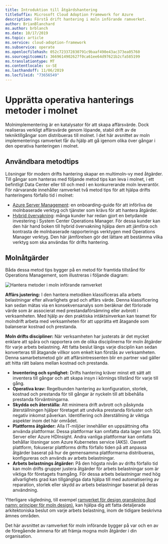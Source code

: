 ```yaml
---
title: Introduktion till åtgärdshantering
titleSuffix: Microsoft Cloud Adoption Framework for Azure
description: Förstå drift hantering i moln införande ramverket.
author: BrianBlanchard
ms.author: brblanch
ms.date: 10/17/2019
ms.topic: article
ms.service: cloud-adoption-framework
ms.subservice: operate
ms.openlocfilehash: 052c723372830791c9baaf490e43ac373ea05760
ms.sourcegitcommit: 3669614902627f0ca61ee64d97621b2cfa585199
ms.translationtype: MT
ms.contentlocale: sv-SE
ms.lasthandoff: 11/06/2019
ms.locfileid: "73656549"
---
```

# <a name="establish-operational-management-practices-in-the-cloud"></a>Upprätta operativa hanterings metoder i molnet

Molnimplementering är en katalysator för att skapa affärsvärde. Dock realiseras verkligt affärsvärde genom löpande, stabil drift av de tekniktillgångar som distribueras till molnet. I det här avsnittet av moln implementerings ramverket får du hjälp att gå igenom olika över gångar i den operativa hanteringen i molnet.

## <a name="actionable-best-practices"></a>Användbara metodtips

Lösningar för modern drifts hantering skapar en multimoln-vy med åtgärder. Till gångar som hanteras med följande metod tips kan leva i molnet, i ett befintligt Data Center eller till och med i en konkurrerande moln leverantör. För närvarande innehåller ramverket två metod tips för att hjälpa drifts hanteringens förfallo tid i molnet:

- [Azure Server Management](./azure-server-management/index.md): en onboarding-guide för att införliva de molnbaserade verktyg och tjänster som krävs för att hantera åtgärder.
- [Hybrid övervakning](./monitor/index.md): många kunder har redan gjort en betydande investering i System Center Operations Manager. För dessa kunder kan den här hand boken till hybrid övervakning hjälpa dem att jämföra och kontrasta de molnbaserade rapporterings verktygen med Operations Manager verktyg. Den här jämförelsen gör det lättare att bestämma vilka verktyg som ska användas för drifts hantering.

## <a name="cloud-operations"></a>Molnåtgärder

Båda dessa metod tips bygger på en metod för framtida tillstånd för Operations Management, som illustreras i följande diagram:

![Hantera metoder i moln införande ramverket](../_images/manage/caf-manage.png)

**Affärs justering:** I den hantera metodiken klassificeras alla arbets belastningar efter allvarlighets grad och affärs värde. Denna klassificering kan sedan mätas via en konsekvensanalys som beräknar det förlorade värde som är associerat med prestandaförsämring eller avbrott i verksamheten. Med hjälp av den praktiska intäktsinverkan kan teamet för molndrift arbeta med verksamheten för att upprätta ett åtagande som balanserar kostnad och prestanda.

**Moln drifts discipliner:** När verksamheten har justerats är det mycket enklare att spåra och rapportera om de olika disciplinerna för moln åtgärder för varje arbets belastning. Att fatta beslut längs varje disciplin kan sedan konverteras till åtagande villkor som enkelt kan förstås av verksamheten. Denna samarbetsmetod gör att affärsintressenten blir en partner vad gäller att hitta rätt balans mellan kostnad och prestanda.

- **Inventering och synlighet:** Drifts hantering kräver minst ett sätt att inventera till gångar och att skapa insyn i körnings tillstånd för varje till gång.
- **Operativa krav:** Regelbunden hantering av konfiguration, storlek, kostnad och prestanda för till gångar är nyckeln till att bibehålla prestanda förväntningarna.
- **Skydda och återställa:** Att minimera drift avbrott och påskynda återställningen hjälper företaget att undvika prestanda förluster och negativ inkomst påverkan. Identifiering och återställning är viktiga aspekter inom det här området.
- **Plattforms åtgärder:** Alla IT-miljöer innehåller en uppsättning ofta använda plattformar. Dessa plattformar kan omfatta data lager som SQL Server eller Azure HDInsight. Andra vanliga plattformar kan omfatta behållar lösningar som Azure Kubernetes service (AKS). Oavsett plattform, fokuserar plattforms drifts förfallo tiden på att anpassa åtgärder baserat på hur de gemensamma plattformarna distribueras, konfigureras och används av arbets belastningar.
- **Arbets belastnings åtgärder:** På den högsta nivån av drifts förfallo tid kan moln drifts grupper justera åtgärder för arbets belastningar som är viktiga för företagets framgång. För dessa arbets belastningar med hög allvarlighets grad kan tillgängliga data hjälpa till med automatisering av reparation, storlek eller skydd av arbets belastningar baserat på deras användning.

Ytterligare vägledning, till exempel [ramverket för design granskning (kod namn: principer för moln design)](https://docs.microsoft.com/azure/architecture/framework/resiliency/overview), kan hjälpa dig att fatta detaljerade arkitektoniska beslut om varje arbets belastning, inom de tidigare beskrivna ämnes områden.

Det här avsnittet av ramverket för moln införande bygger på var och en av de föregående ämnena för att främja mogna moln åtgärder i din organisation.
